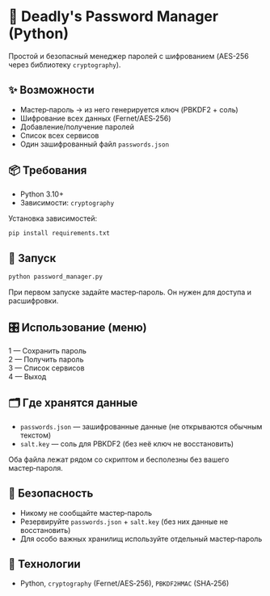 # 🔐 Deadly's Password Manager (Python)

Простой и безопасный менеджер паролей с шифрованием (AES-256 через библиотеку `cryptography`).

## ✨ Возможности
- Мастер‑пароль → из него генерируется ключ (PBKDF2 + соль)
- Шифрование всех данных (Fernet/AES‑256)
- Добавление/получение паролей
- Список всех сервисов
- Один зашифрованный файл `passwords.json`

## 📦 Требования
- Python 3.10+
- Зависимости: `cryptography`

Установка зависимостей:
```bash
pip install requirements.txt
```

## 🚀 Запуск
```bash
python password_manager.py
```

При первом запуске задайте мастер‑пароль. Он нужен для доступа и расшифровки.

## 🎛️ Использование (меню)
1 — Сохранить пароль  
2 — Получить пароль  
3 — Список сервисов  
4 — Выход

## 🗂️ Где хранятся данные
- `passwords.json` — зашифрованные данные (не открываются обычным текстом)
- `salt.key` — соль для PBKDF2 (без неё ключ не восстановить)

Оба файла лежат рядом со скриптом и бесполезны без вашего мастер‑пароля.

## 🔐 Безопасность
- Никому не сообщайте мастер‑пароль
- Резервируйте `passwords.json` + `salt.key` (без них данные не восстановить)
- Для особо важных хранилищ используйте отдельный мастер‑пароль

## 🧩 Технологии
- Python, `cryptography` (Fernet/AES‑256), `PBKDF2HMAC` (SHA‑256)
